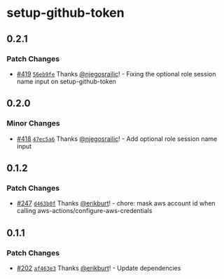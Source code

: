 # setup-github-token

## 0.2.1

### Patch Changes

- [#419](https://github.com/smartcontractkit/.github/pull/419)
  [`56eb9fe`](https://github.com/smartcontractkit/.github/commit/56eb9fe6d4dfc7a26cd666d8d6d0173c79173b98)
  Thanks [@njegosrailic](https://github.com/njegosrailic)! - Fixing the optional
  role session name input on setup-github-token

## 0.2.0

### Minor Changes

- [#418](https://github.com/smartcontractkit/.github/pull/418)
  [`47ec5a6`](https://github.com/smartcontractkit/.github/commit/47ec5a61273889534ad8e5f45c5e0f5fea94e306)
  Thanks [@njegosrailic](https://github.com/njegosrailic)! - Add optional role
  session name input

## 0.1.2

### Patch Changes

- [#247](https://github.com/smartcontractkit/.github/pull/247)
  [`d463b0f`](https://github.com/smartcontractkit/.github/commit/d463b0fec6024b2a0eb7502e2fa5917bd1c6c15e)
  Thanks [@erikburt](https://github.com/erikburt)! - chore: mask aws account id
  when calling aws-actions/configure-aws-credentials

## 0.1.1

### Patch Changes

- [#202](https://github.com/smartcontractkit/.github/pull/202)
  [`af463e3`](https://github.com/smartcontractkit/.github/commit/af463e3a584be3b85ae85e7a48f288a2098275cd)
  Thanks [@erikburt](https://github.com/erikburt)! - Update dependencies
